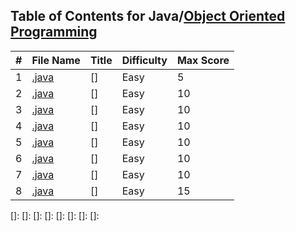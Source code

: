 ## Table of Contents for Java/[Object Oriented Programming](https://www.hackerrank.com/domains/java?filters%5Bsubdomains%5D%5B%5D=oop)

| #  | File Name                                            | Title                              | Difficulty | Max Score |
| -- | ---------------------------------------------------- | ---------------------------------- | ---------- | --------- |
| 1  | [.java](.java)               | []              | Easy       | 5         |
| 2  | [.java](.java)               | []              | Easy       | 10        |
| 3  | [.java](.java)               | []              | Easy       | 10        |
| 4  | [.java](.java)               | []              | Easy       | 10        |
| 5  | [.java](.java)               | []              | Easy       | 10        |
| 6  | [.java](.java)               | []              | Easy       | 10        |
| 7  | [.java](.java)               | []              | Easy       | 10        |
| 8  | [.java](.java)               | []              | Easy       | 15        |

[]: 
[]: 
[]: 
[]: 
[]: 
[]: 
[]: 
[]: 
